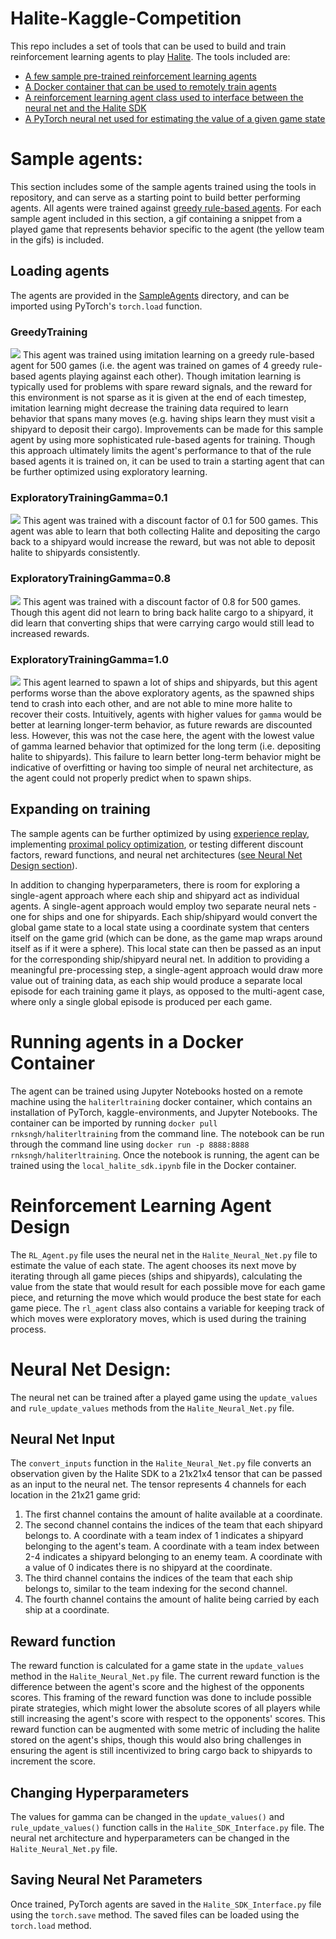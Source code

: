 # Halite-Kaggle-Competition
This repo includes a set of tools that can be used to build and train reinforcement learning agents to play [Halite](https://www.kaggle.com/c/halite). The tools included are:
* [A few sample pre-trained reinforcement learning agents](#sample-agents)
* [A Docker container that can be used to remotely train agents](#running-agents-in-a-docker-container)
* [A reinforcement learning agent class used to interface between the neural net and the Halite SDK](#reinforcement-learning-agent-design)
* [A PyTorch neural net used for estimating the value of a given game state](#neural-net-design)

# Sample agents:
This section includes some of the sample agents trained using the tools in repository, and can serve as a starting point to build better performing agents. All agents were trained against [greedy rule-based agents](https://www.kaggle.com/tmbond/halite-example-agents).  For each sample agent included in this section, a gif containing a snippet from a played game that represents behavior specific to the agent (the yellow team in the gifs) is included. 
## Loading agents
The agents are provided in the [SampleAgents](./SampleAgents) directory, and can be imported using PyTorch's ```torch.load``` function. 

### GreedyTraining
![](./GameGifs/imitation-learning.gif)
This agent was trained using imitation learning on a greedy rule-based agent for 500 games (i.e. the agent was trained on games of 4 greedy rule-based agents playing against each other). Though imitation learning is typically used for problems with spare reward signals, and the reward for this environment is not sparse as it is given at the end of each timestep, imitation learning might decrease the training data required to learn behavior that spans many moves (e.g. having ships learn they must visit a shipyard to deposit their cargo). Improvements can be made for this sample agent by using more sophisticated rule-based agents for training. Though this approach ultimately limits the agent's performance to that of the rule based agents it is trained on, it can be used to train a starting agent that can be further optimized using exploratory learning. 

### ExploratoryTrainingGamma=0.1
![](./GameGifs/exploratory_gamma-0.1.gif)
This agent was trained with a discount factor of 0.1 for 500 games.  This agent was able to learn that both collecting Halite and depositing the cargo back to a shipyard would increase the reward, but was not able to deposit halite to shipyards consistently.
### ExploratoryTrainingGamma=0.8
![](./GameGifs/exploratory_gamma-0.8.gif)
This agent was trained with a discount factor of 0.8 for 500 games. Though this agent did not learn to bring back halite cargo to a shipyard, it did learn that converting ships that were carrying cargo would still lead to increased rewards.
### ExploratoryTrainingGamma=1.0 
![](./GameGifs/exploratory_gamma-1.0.gif)
This agent learned to  spawn a lot of ships and shipyards, but this agent performs worse than the above exploratory agents, as the spawned ships tend to crash into each other, and are not able to mine more halite to recover their costs. Intuitively, agents with higher values for ```gamma``` would be better at learning longer-term behavior, as future rewards are discounted less. However, this was not the case here, the agent with the lowest value of gamma learned behavior that optimized for the long term (i.e. depositing halite to shipyards). This failure to learn better long-term behavior might be indicative of overfitting or having too simple of neural net architecture, as the agent could not properly predict when to spawn ships. 

## Expanding on training
The sample agents can be further optimized by using [experience replay](https://towardsdatascience.com/reinforcement-learning-with-hindsight-experience-replay-1fee5704f2f8), implementing [proximal policy optimization](https://openai.com/blog/openai-baselines-ppo/), or testing different discount factors, reward functions, and neural net architectures ([see Neural Net Design section](#neural-net-design)).

In addition to changing hyperparameters, there is room for exploring a single-agent approach where each ship and shipyard act as individual agents. A single-agent approach would employ two separate neural nets - one for ships and one for shipyards. Each ship/shipyard would convert the global game state to a local state using a coordinate system that centers itself on the game grid (which can be done, as the game map wraps around itself as if it were a sphere). This local state can then be passed as an input for the corresponding ship/shipyard neural net. In addition to providing a meaningful pre-processing step, a single-agent approach would draw more value out of training data, as each ship would produce a separate local episode for each training game it plays, as opposed to the multi-agent case, where only a single global episode is produced per each game. 


# Running agents in a Docker Container
The  agent can be trained using Jupyter Notebooks hosted on a remote machine using the ```haliterltraining``` docker container, which contains an installation of PyTorch, kaggle-environments, and Jupyter Notebooks. The container can be imported by running  ```docker pull rnksngh/haliterltraining``` from the command line. The notebook can be run through the command line using ```docker run -p 8888:8888 rnksngh/haliterltraining```. Once the notebook is running, the agent can be trained using the ```local_halite_sdk.ipynb``` file in the Docker container. 

# Reinforcement Learning Agent Design
The ```RL_Agent.py``` file uses the neural net in the ```Halite_Neural_Net.py``` file to estimate the value of each state. The agent chooses its next move by iterating through all game pieces (ships and shipyards), calculating the value from the state that would result for each possible move for each game piece, and returning the move which would produce the best state for each game piece. The ```rl_agent``` class also contains a variable for keeping track of which moves were exploratory moves, which is used during the training process. 

# Neural Net Design: 
 The neural net can be trained after a played game using the ```update_values``` and ```rule_update_values``` methods from the  ```Halite_Neural_Net.py``` file. 
## Neural Net Input
The ```convert_inputs``` function in the ```Halite_Neural_Net.py``` file converts an observation given by the Halite SDK to a 21x21x4 tensor that can be passed as an input to the neural net. The tensor represents 4 channels for each location in the 21x21 game grid: 
1. The first channel contains the amount of halite available at a coordinate.
1. The second channel contains the indices of the team that each shipyard belongs to. A coordinate with a team index of 1 indicates a shipyard belonging to the agent's team. A coordinate with a team index between 2-4 indicates a shipyard belonging to an enemy team. A coordinate with a value of 0 indicates there is no shipyard at the coordinate.
1. The third channel contains the indices of the team that each ship belongs to, similar to the team indexing for the second channel. 
1. The fourth channel contains the amount of halite being carried by each ship at a coordinate. 

## Reward function
The reward function is calculated for a game state in the ```update_values``` method in the ```Halite_Neural_Net.py``` file. The current reward function is the difference between the agent's score and the highest of the opponents scores. This framing of the reward function was done to include possible pirate strategies, which might lower the absolute scores of all players while still increasing the agent's score with respect to the opponents' scores.  This reward function can be augmented with some metric of including the halite stored on the agent's ships, though this would also bring challenges in ensuring the agent is still incentivized to bring cargo back to shipyards to increment the score. 

## Changing Hyperparameters
The values for gamma can be changed in the  ```update_values()``` and  ```rule_update_values()``` function calls in the ```Halite_SDK_Interface.py``` file. The neural net architecture and hyperparameters can be changed in the ```Halite_Neural_Net.py``` file. 

## Saving Neural Net Parameters
Once trained, PyTorch agents are saved in the ```Halite_SDK_Interface.py``` file using the ```torch.save``` method. The saved files can be loaded using the ```torch.load``` method. 
